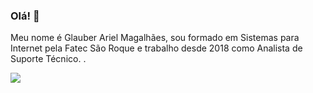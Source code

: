 ### Olá!  👋

Meu nome é Glauber Ariel Magalhães, sou formado em Sistemas para Internet pela Fatec São Roque e trabalho desde 2018 como Analista de Suporte Técnico.
.

![](https://img.shields.io/badge/<WORD_ON_LEFT>-<WORD_ON_RIGHT>-informational?style=flat&logo=<LOGO_NAME>&logoColor=white&color=2bbc8a)
